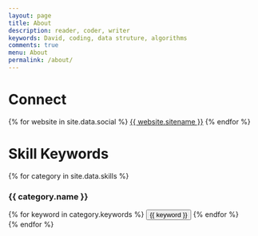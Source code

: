 ```yaml
---
layout: page
title: About
description: reader, coder, writer
keywords: David, coding, data struture, algorithms
comments: true
menu: About
permalink: /about/
---
```

# Connect
<div class="btn-inline">
{% for website in site.data.social %}
<a href="{{ website.url }}" class="btn btn-outline" type="button">{{ website.sitename }}</a>
{% endfor %}
</div>

# Skill Keywords
{% for category in site.data.skills %}
### {{ category.name }}
<div class="btn-inline">
{% for keyword in category.keywords %}
<button class="btn btn-outline" type="button">{{ keyword }}</button>
{% endfor %}
</div>
{% endfor %}
